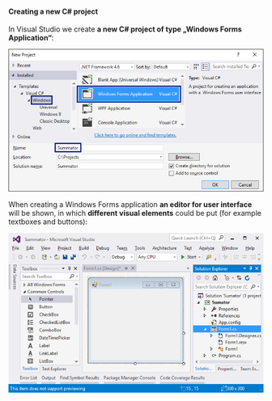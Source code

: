 #### Creating a new C# project

In Visual Studio we create **a new C# project of type „Windows Forms Application“**:

![](/assets/chapter-1-images/07.Numbers-sum-02.png)

When creating a Windows Forms application **an editor for user interface** will be shown, in which **different visual elements** could be put (for example textboxes and buttons):

![](/assets/chapter-1-images/07.Numbers-sum-03.png)
